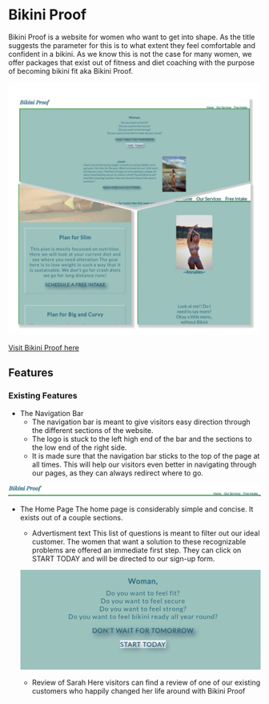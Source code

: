 # Bikini Proof 
Bikini Proof is a website for women who want to get into shape. As the title suggests the parameter for this is to what extent they feel comfortable and confident in a bikini. As we know this is not the case for many women, we offer packages that exist out of fitness and diet coaching with the purpose of becoming bikini fit aka Bikini Proof.  
 
![Picture of the home page Bikini Proof](documentation%20/collage_bikiniproof.jpg)
 
[Visit Bikini Proof here](https://tabithadejong.github.io/Bikini-Proof/)

## Features 

### Existing Features 

* The Navigation Bar 
  * The navigation bar is meant to give visitors easy direction through the different sections of the website.
  *  The logo is stuck to the left high end of the bar and the sections to the low end of the right side.
  *  It is made sure that the navigation bar sticks to the top of the page at all times. This will help our visitors even better in navigating through our pages, as they can always redirect where to go.

   
![picture of the navigation bar](documentation%20/navigation_bar.png)

* The Home Page
 The home page is considerably simple and concise. It exists out of a couple sections.
  * Advertisment text 
   This list of questions is meant to filter out our ideal customer. The women that want a solution to these recognizable problems are offered an immediate first step. They can click on START TODAY and will be directed to our sign-up form.

   ![Picture of the first section of home page](documentation%20/call-to-action.png)

  * Review of Sarah
  Here visitors can find a review of one of our existing customers who happily changed her life around with Bikini Proof 
  













